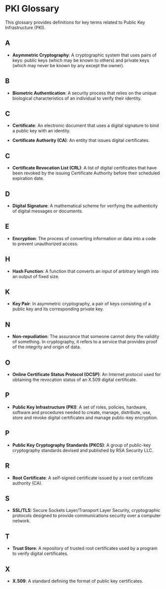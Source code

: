 # PKI Glossary

This glossary provides definitions for key terms related to Public Key Infrastructure (PKI).
## A

- **Asymmetric Cryptography**: A cryptographic system that uses pairs of keys: public keys (which may be known to others) and private keys (which may never be known by any except the owner).

## B
- **Biometric Authentication**: A security process that relies on the unique biological characteristics of an individual to verify their identity.

## C

- **Certificate**: An electronic document that uses a digital signature to bind a public key with an identity.

- **Certificate Authority (CA)**: An entity that issues digital certificates.

## C
- **Certificate Revocation List (CRL)**: A list of digital certificates that have been revoked by the issuing Certificate Authority before their scheduled expiration date.

## D

- **Digital Signature**: A mathematical scheme for verifying the authenticity of digital messages or documents.

## E
- **Encryption**: The process of converting information or data into a code to prevent unauthorized access.

## H
- **Hash Function**: A function that converts an input of arbitrary length into an output of fixed size.

## K
- **Key Pair**: In asymmetric cryptography, a pair of keys consisting of a public key and its corresponding private key.

## N
- **Non-repudiation**: The assurance that someone cannot deny the validity of something. In cryptography, it refers to a service that provides proof of the integrity and origin of data.

## O
- **Online Certificate Status Protocol (OCSP)**: An Internet protocol used for obtaining the revocation status of an X.509 digital certificate.

## P

- **Public Key Infrastructure (PKI)**: A set of roles, policies, hardware, software and procedures needed to create, manage, distribute, use, store and revoke digital certificates and manage public-key encryption.

## P
- **Public Key Cryptography Standards (PKCS)**: A group of public-key cryptography standards devised and published by RSA Security LLC.

## R

- **Root Certificate**: A self-signed certificate issued by a root certificate authority (CA).

## S
- **SSL/TLS**: Secure Sockets Layer/Transport Layer Security, cryptographic protocols designed to provide communications security over a computer network.

## T
- **Trust Store**: A repository of trusted root certificates used by a program to verify digital certificates.
## X

- **X.509**: A standard defining the format of public key certificates.

